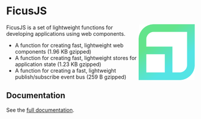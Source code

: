 # FicusJS

<img src="img/ficus-icon-optimised.svg" alt="FicusJS" width="150" align="right">

FicusJS is a set of lightweight functions for developing applications using web components.

- A function for creating fast, lightweight web components (1.96 KB gzipped)
- A function for creating fast, lightweight stores for application state (1.23 KB gzipped)
- A function for creating a fast, lightweight publish/subscribe event bus (259 B gzipped)

## Documentation

See the [full documentation](https://docs.ficusjs.org).
